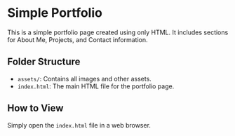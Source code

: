 # Simple Portfolio

This is a simple portfolio page created using only HTML. It includes sections for About Me, Projects, and Contact information.

## Folder Structure
- `assets/`: Contains all images and other assets.
- `index.html`: The main HTML file for the portfolio page.

## How to View
Simply open the `index.html` file in a web browser.
